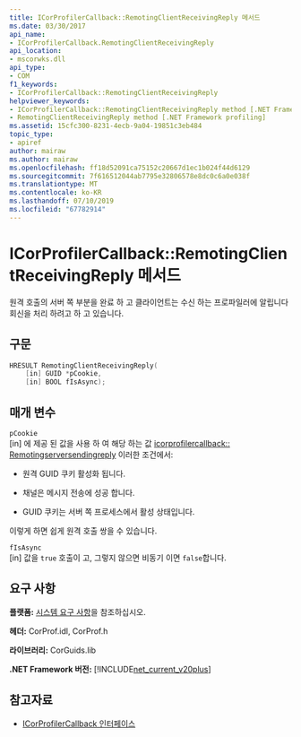 ```yaml
---
title: ICorProfilerCallback::RemotingClientReceivingReply 메서드
ms.date: 03/30/2017
api_name:
- ICorProfilerCallback.RemotingClientReceivingReply
api_location:
- mscorwks.dll
api_type:
- COM
f1_keywords:
- ICorProfilerCallback::RemotingClientReceivingReply
helpviewer_keywords:
- ICorProfilerCallback::RemotingClientReceivingReply method [.NET Framework profiling]
- RemotingClientReceivingReply method [.NET Framework profiling]
ms.assetid: 15cfc300-8231-4ecb-9a04-19851c3eb484
topic_type:
- apiref
author: mairaw
ms.author: mairaw
ms.openlocfilehash: ff18d52091ca75152c20667d1ec1b024f44d6129
ms.sourcegitcommit: 7f616512044ab7795e32806578e8dc0c6a0e038f
ms.translationtype: MT
ms.contentlocale: ko-KR
ms.lasthandoff: 07/10/2019
ms.locfileid: "67782914"
---
```

# <a name="icorprofilercallbackremotingclientreceivingreply-method"></a>ICorProfilerCallback::RemotingClientReceivingReply 메서드
원격 호출의 서버 쪽 부분을 완료 하 고 클라이언트는 수신 하는 프로파일러에 알립니다 회신을 처리 하려고 하 고 있습니다.  
  
## <a name="syntax"></a>구문  
  
```cpp  
HRESULT RemotingClientReceivingReply(  
    [in] GUID *pCookie,  
    [in] BOOL fIsAsync);   
```  
  
## <a name="parameters"></a>매개 변수  
 `pCookie`  
 [in] 에 제공 된 값을 사용 하 여 해당 하는 값 [icorprofilercallback:: Remotingserversendingreply](../../../../docs/framework/unmanaged-api/profiling/icorprofilercallback-remotingserversendingreply-method.md) 이러한 조건에서:  
  
- 원격 GUID 쿠키 활성화 됩니다.  
  
- 채널은 메시지 전송에 성공 합니다.  
  
- GUID 쿠키는 서버 쪽 프로세스에서 활성 상태입니다.  
  
 이렇게 하면 쉽게 원격 호출 쌍을 수 있습니다.  
  
 `fIsAsync`  
 [in] 값을 `true` 호출이 고, 그렇지 않으면 비동기 이면 `false`합니다.  
  
## <a name="requirements"></a>요구 사항  
 **플랫폼:** [시스템 요구 사항](../../../../docs/framework/get-started/system-requirements.md)을 참조하십시오.  
  
 **헤더:** CorProf.idl, CorProf.h  
  
 **라이브러리:** CorGuids.lib  
  
 **.NET Framework 버전:** [!INCLUDE[net_current_v20plus](../../../../includes/net-current-v20plus-md.md)]  
  
## <a name="see-also"></a>참고자료

- [ICorProfilerCallback 인터페이스](../../../../docs/framework/unmanaged-api/profiling/icorprofilercallback-interface.md)
